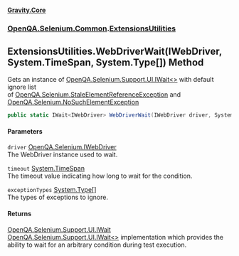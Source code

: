#### [Gravity.Core](./index.md 'index')
### [OpenQA.Selenium.Common](./OpenQA-Selenium-Common.md 'OpenQA.Selenium.Common').[ExtensionsUtilities](./OpenQA-Selenium-Common-ExtensionsUtilities.md 'OpenQA.Selenium.Common.ExtensionsUtilities')
## ExtensionsUtilities.WebDriverWait(IWebDriver, System.TimeSpan, System.Type[]) Method
Gets an instance of [OpenQA.Selenium.Support.UI.IWait&lt;&gt;](https://docs.microsoft.com/en-us/dotnet/api/OpenQA.Selenium.Support.UI.IWait-1 'OpenQA.Selenium.Support.UI.IWait`1') with default ignore list  
of [OpenQA.Selenium.StaleElementReferenceException](https://docs.microsoft.com/en-us/dotnet/api/OpenQA.Selenium.StaleElementReferenceException 'OpenQA.Selenium.StaleElementReferenceException') and [OpenQA.Selenium.NoSuchElementException](https://docs.microsoft.com/en-us/dotnet/api/OpenQA.Selenium.NoSuchElementException 'OpenQA.Selenium.NoSuchElementException')  
```csharp
public static IWait<IWebDriver> WebDriverWait(IWebDriver driver, System.TimeSpan timeout, params System.Type[] exceptionTypes);
```
#### Parameters
<a name='OpenQA-Selenium-Common-ExtensionsUtilities-WebDriverWait(IWebDriver_System-TimeSpan_System-Type--)-driver'></a>
`driver` [OpenQA.Selenium.IWebDriver](https://docs.microsoft.com/en-us/dotnet/api/OpenQA.Selenium.IWebDriver 'OpenQA.Selenium.IWebDriver')  
The WebDriver instance used to wait.  
  
<a name='OpenQA-Selenium-Common-ExtensionsUtilities-WebDriverWait(IWebDriver_System-TimeSpan_System-Type--)-timeout'></a>
`timeout` [System.TimeSpan](https://docs.microsoft.com/en-us/dotnet/api/System.TimeSpan 'System.TimeSpan')  
The timeout value indicating how long to wait for the condition.  
  
<a name='OpenQA-Selenium-Common-ExtensionsUtilities-WebDriverWait(IWebDriver_System-TimeSpan_System-Type--)-exceptionTypes'></a>
`exceptionTypes` [System.Type](https://docs.microsoft.com/en-us/dotnet/api/System.Type 'System.Type')[[]](https://docs.microsoft.com/en-us/dotnet/api/System.Array 'System.Array')  
The types of exceptions to ignore.  
  
#### Returns
[OpenQA.Selenium.Support.UI.IWait](https://docs.microsoft.com/en-us/dotnet/api/OpenQA.Selenium.Support.UI.IWait 'OpenQA.Selenium.Support.UI.IWait')  
[OpenQA.Selenium.Support.UI.IWait&lt;&gt;](https://docs.microsoft.com/en-us/dotnet/api/OpenQA.Selenium.Support.UI.IWait-1 'OpenQA.Selenium.Support.UI.IWait`1') implementation which provides the ability to wait for an arbitrary condition during test execution.  
